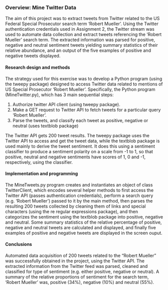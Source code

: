 ### Overview: Mine Twitter Data
The aim of this project was to extract tweets from Twitter related to the US Federal Special Prosecutor search term ‘Robert Mueller’. Using the Twitter authentication credentials used in Assignment 2, the Twitter stream was used to automate data collection and extract tweets referencing the ‘Robert Mueller’ search term. The extracted information was parsed for positive, negative and neutral sentiment tweets yielding summary statistics of their relative abundance, and an output of the five examples of positive and negative tweets displayed.

#### Research design and methods
The strategy used for this exercise was to develop a Python program (using the tweepy package) designed to access Twitter data related to mentions of US Special Prosecutor ‘Robert Mueller’. Specifically, the Python program (MineTwitter.py), which has 3 main sequential steps:

1. Authorize twitter API client (using tweepy package).
2. Make a GET request to Twitter API to fetch tweets for a particular query ‘Robert Mueller’.
3. Parse the tweets, and classify each tweet as positive, negative or neutral (uses textblob package)

The Twitter API gets 200 tweet results. The tweepy package uses the Twitter API to access and get the tweet data, while the textblob package is used mainly to derive the tweet sentiment. It does this using a sentiment classifier to produce a sentiment polarity on a scale from -1 to 1, so that positive, neutral and negative sentiments have scores of 1, 0 and -1, respectively, using the classifier.

#### Implementation and programming
The MineTweets.py program creates and instantiates an object of class TwitterClient, which encodes several helper methods to first access the Twitter API (passes authentication credentials), perform a search query (e.g. ‘Robert Mueller’) passed to it by the main method, then parses the resulting 200 tweets collected by cleaning them of links and special characters (using the re regular expressions package), and then categorizes the sentiment using the textblob package into positive, negative and neutral. Some summary statistics of the relative percentage of positive, negative and neutral tweets are calculated and displayed, and finally five examples of positive and negative tweets are displayed in the screen ouput.

#### Conclusions
Automated data acquisition of 200 tweets related to the “Robert Mueller” was successfully obtained in the project, using the Twitter API. The extracted information from the Twitter feed was parsed, cleaned and classified for type of sentiment (e.g. either positive, negative or neutral). A summary of the relative proportions of sentiment for the search term, ‘Robert Mueller’ was, positive (34%), negative (10%) and neutral (55%).
